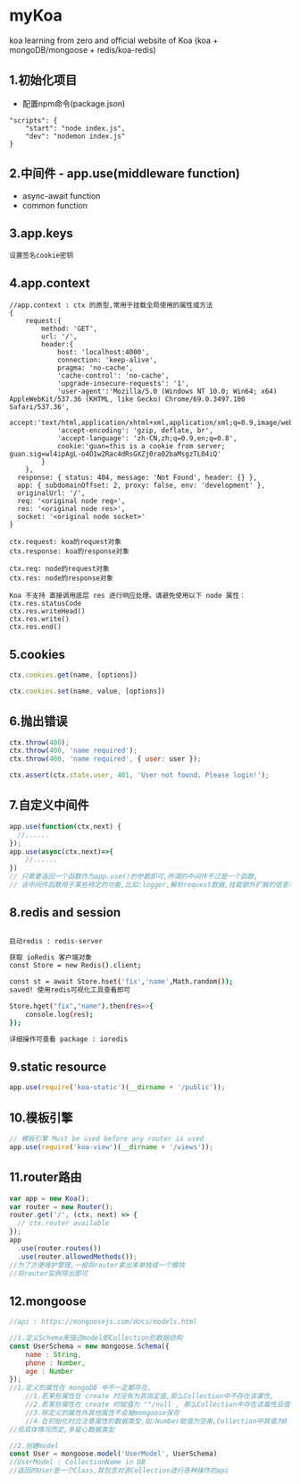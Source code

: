 # myKoa
koa learning from zero and official website of Koa 
(koa + mongoDB/mongoose + redis/koa-redis)

## 1.初始化项目
- 配置npm命令(package.json)
```
"scripts": {
    "start": "node index.js",
    "dev": "nodemon index.js"
}
```

## 2.中间件 - app.use(middleware function)
- async-await function
- common function

## 3.app.keys
```text
设置签名cookie密钥
```

## 4.app.context
```text
//app.context : ctx 的原型,常用于挂载全局使用的属性或方法
{ 
    request:{ 
        method: 'GET',
        url: '/',
        header:{ 
            host: 'localhost:4000',
            connection: 'keep-alive',
            pragma: 'no-cache',
            'cache-control': 'no-cache',
            'upgrade-insecure-requests': '1',
            'user-agent':'Mozilla/5.0 (Windows NT 10.0; Win64; x64) AppleWebKit/537.36 (KHTML, like Gecko) Chrome/69.0.3497.100 Safari/537.36',
            accept:'text/html,application/xhtml+xml,application/xml;q=0.9,image/webp,image/apng,*/*;q=0.8',
            'accept-encoding': 'gzip, deflate, br',
            'accept-language': 'zh-CN,zh;q=0.9,en;q=0.8',
            cookie:'guan=this is a cookie from server; guan.sig=wl4ipAgL-o4O1w2Rac4dRsGXZj0ra02baMsgzTL04iQ' 
        }
    },
  response: { status: 404, message: 'Not Found', header: {} },
  app: { subdomainOffset: 2, proxy: false, env: 'development' },
  originalUrl: '/',
  req: '<original node req>',
  res: '<original node res>',
  socket: '<original node socket>' 
}

ctx.request: koa的request对象
ctx.response: koa的response对象

ctx.req: node的request对象
ctx.res: node的response对象

Koa 不支持 直接调用底层 res 进行响应处理。请避免使用以下 node 属性：
ctx.res.statusCode
ctx.res.writeHead()
ctx.res.write()
ctx.res.end()
```

## 5.cookies
```javascript
ctx.cookies.get(name, [options])

ctx.cookies.set(name, value, [options])
```

## 6.抛出错误
```javascript
ctx.throw(400);
ctx.throw(400, 'name required');
ctx.throw(400, 'name required', { user: user });

ctx.assert(ctx.state.user, 401, 'User not found. Please login!');
```

## 7.自定义中间件
```javascript
app.use(function(ctx,next) {
  //......
});
app.use(async(ctx,next)=>{
	//......
})
// 只需要返回一个函数作为app.use()的参数即可,所谓的中间件不过是一个函数,
// 该中间件函数用于某些特定的功能,比如:logger,解析request数据,挂载额外扩展的信息等等
```

## 8.redis and session
```bash

启动redis : redis-server

获取 ioRedis 客户端对象
const Store = new Redis().client;

const st = await Store.hset('fix','name',Math.random());
saved! 使用redis可视化工具查看即可

Store.hget("fix","name").then(res=>{
    console.log(res);
});

详细操作可查看 package : ioredis
```

## 9.static resource
```javascript
app.use(require('koa-static')(__dirname + '/public'));
```

## 10.模板引擎
```javascript
// 模板引擎 Must be used before any router is used
app.use(require('koa-view')(__dirname + '/views'));
```

## 11.router路由
```javascript
var app = new Koa();
var router = new Router();
router.get('/', (ctx, next) => {
  // ctx.router available
});
app
  .use(router.routes())
  .use(router.allowedMethods());
//为了方便维护管理,一般将router拿出来单独成一个模块
//将router实例导出即可
```

## 12.mongoose
```javascript
//api : https://mongoosejs.com/docs/models.html

//1.定义Schema来描述model即Collection的数据结构
const UserSchema = new mongoose.Schema({
	name : String,
	phone : Number,
	age : Number
});
//1.定义的属性在 mongoDB 中不一定都存在,
    //1.若某些属性在 create 时没有为其指定值,那么Collection中不存在该属性,
    //2.若某些属性在 create 时赋值为 ""/null , 那么Collection中存在该属性且值为 null
    //3.除定义的属性外其他属性不会被mongoose保存
    //4.在初始化时应注意属性的数据类型,如:Number赋值为空串,Collection中其值为0
//视具体情况而定,多留心数据类型

//2.创建model
const User = mongoose.model('UserModel', UserSchema)
//UserModel : CollectionName in DB
//返回的User是一个Class,其包含对该Collection进行各种操作的api
```

